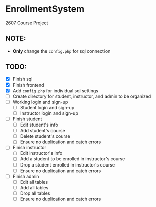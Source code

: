 # EnrollmentSystem
2607 Course Project

## NOTE:
- **Only** change the `config.php` for sql connection

## TODO:
- [x] Finish sql
- [x] Finish frontend
- [x] Add `config.php` for individual sql settings
- [ ] Create directory for student, instructor, and admin to be organized
- [ ] Working login and sign-up
	- [ ] Student login and sign-up
	- [ ] Instructor login and sign-up
- [ ] Finish student
	- [ ] Edit student's info
	- [ ] Add student's course
	- [ ] Delete student's course
	- [ ] Ensure no duplication and catch errors
- [ ] Finish instructor
	- [ ] Edit instructor's info
	- [ ] Add a student to be enrolled in instructor's course
	- [ ] Drop a student enrolled in instructor's course
	- [ ] Ensure no duplication and catch errors
- [ ] Finish admin
	- [ ] Edit all tables
	- [ ] Add all tables
	- [ ] Drop all tables
	- [ ] Ensure no duplication and catch errors

